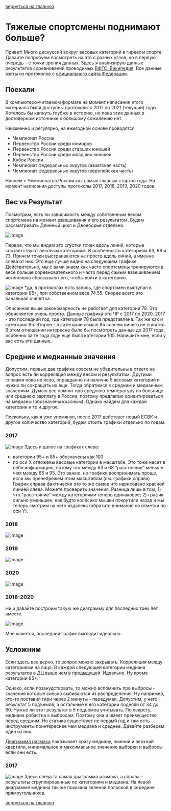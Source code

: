[вернуться на главную](https://alekseidudchenko.github.io/giristat/)
# Тяжелые спортсмены поднимают больше?

Привет! Много дискуссий вокруг весовых категорий в гиревом спорте. Давайте попробуем посмотреть на это с разных углов, но в первую очередь - с точки зрения данных.
Здесь я анализирую данные результатов соревнований проводимых [ВФГС, Википедия](https://ru.wikipedia.org/wiki/%D0%92%D1%81%D0%B5%D1%80%D0%BE%D1%81%D1%81%D0%B8%D0%B9%D1%81%D0%BA%D0%B0%D1%8F_%D1%84%D0%B5%D0%B4%D0%B5%D1%80%D0%B0%D1%86%D0%B8%D1%8F_%D0%B3%D0%B8%D1%80%D0%B5%D0%B2%D0%BE%D0%B3%D0%BE_%D1%81%D0%BF%D0%BE%D1%80%D1%82%D0%B0 "Всероссийская федерация гиревого спорта"). Все данные взяты из протоколов с [официального сайта Федерации](https://vfgs.ru/docs/protokoly/ "vfgs.ru Протоколы соревнований").

## Поехали
В компьютеро-читаемом формате на момент написания этого материала были доступны протоколы с 2017 по 2021 (текущий) годы. Хотелось бы капнуть глубже в историю, но пока этих данных в достоверном источнике к большому сожалению нет.

Неизменно и регулярно, на ежегодной основе проводятся 
- Чемпионат России
- Первенство России среди юниоров
- Первенство России среди старших юношей
- Первенство России среди младших юношей
- Кубок России
- Чемпионат федеральных округов (азиатская часть)
- Чемпионат федеральных округов (европейская часть)

Начнем с Чемпионатов России как самых главных стартов года. 
На момент написания доступы протоколы 2017, 2018, 2019, 2020 годов.

## Вес vs Результат
Посмотрим, есть ли зависимость между собственным весом спортсмена на момент взвешивания и его результатом. Будем рассматривать Длинный цикл и Двоеборье отдельно.


![image](../images/wright_vs_result_RC17-20.png)

Первое, что мы видим это сгустки точек вдоль линий, которые соответствуют весовым категориям. В особенности категориям 63, 68 и 73. Причем точки выстраиваются не просто вдоль линий, а именно слева от них. Это еще лучше видно на следующем графике. Действительно, мы с вами знаем как часто спортсмены тренируются в весе больше соревновательного и часто перед самым взвешиванием  интенсивно сбрасывают его, чтобы войти в категорию. 

![image](../images/wright_vs_result_perCategory_RC17-20.png)
  *да, в протоколах есть запись, где спортсмен выступал в категории 85+, при собственном весе 74.55. Скорее всего это банальная очепятка. 

Описанная выше закономерность не работает для категории 78. Это объясняется очень просто. Данные графика это ЧР с 2017 по 2020. 2017 - это последний год, где категория 78 была представлена. Так же как и категория 95. 
Второе - в категории свыше 85 совсем ничего не понятно. В этом отношении интересно было бы посмотреть данные до 2017 года, особенно за те года годе еще была категории 105. Напишите мне, если у вас есть эти данные.


## Средние и медианные значения

Допустим, первые два графика совсем не убедительны в ответе на вопрос есть ли корреляция между весом и результатом. Другими словами пока не ясно, оправданно ли наличие 5 весовых категорий и нужно ли сокращать их еще.
Тогда обратимся к средним и медианным значениям. Думаю все помнят про среднюю температуру по больнице или среднюю зарплату в России, поэтому предлагаю ориентироваться на медианы (обозначены красным). Однако найдем для каждой категории и то и другое.  

Поскольку, как я уже упомянул, после 2017 действует новый ЕСВК и другое количество категорий, будем стоить графики отдельно по годам.

### 2017
![image](../images/Median_and_mean_CR_2017.png)
Здесь и далее на графиках слева:
 * категории 95+ и 85+ обозначены как 100 
 * по оси Х отложены весовые категории в масштабе. Это тоже несет в себе информацию, потому что между 63 и 68 "расстояние" меньше чем между 85 и 95. Это важно, но графики воспринимать проще, если мы пренебрежем этим масштабом (см. графики справа)
График справа фактически это то же самое что нарисовано красной линией слева. Можете проверить значения. Разница лишь в том, 1) что "расстояние" между категориями теперь одинаковое; 2) график сильно уменьшен, как будто колёсико мышки покрутили назад и мы теперь смотрим на него издалека (обратите внимание на отметки по оси Y).  

### 2018
![image](../images/Median_and_mean_CR_2018.png)

### 2019
![image](../images/Median_and_mean_CR_2019.png)

### 2020 
![image](../images/Median_and_mean_CR_2020.png)

### 2018-2020
Ни и давайте построим такую же диаграмму для последних трех лет вместе.

![image](../images/Median_and_mean_CR_2018-20.png)

Мне кажется, последний график выглядит идеально.

## Усложним 
Если здесь все верно, то вопрос можно закрывать. Корреляция между категориями на лицо. В каждой следующей категории медиана результатов в ДЦ выше чем в предыдущей. Идеально. Ну кроме категории 85+.

Однако, если позанудствовать, то можно вспомнить про выбросы - значения которые сильно выбиваются из распределения. Ну например, кто-то поставил гири через 2 минуты - передумал. Допустим, у него результат 5 подъемов, а остальные в его категории подняли от 34 до 60. Нужно ли этот результат в 5 подъемов учитывать. 
По секрету, медиана робастна к выбросам. Поэтому она и имеет преимущество перед средним. Но статика существует не первый год и там есть инструменты поинтереснее чем медиана и среднее. Давайте разберем один из них. 

[Диаграмма размаха](https://ru.wikipedia.org/wiki/%D0%AF%D1%89%D0%B8%D0%BA_%D1%81_%D1%83%D1%81%D0%B0%D0%BC%D0%B8 "wiki") показывает сразу медиану, нижний и верхний квартили, минимальное и максимальное значение выборки и выбросы если они есть. 

### 2017
![image](../images/boxplot_and_distr_LC_RC2017.png)
Здесь слева та самая диаграмма размаха, а справа - результаты сгруппированные по категориям и медиана. На левой диаграмме медиана так же показана зеленой полоской в середине прямоугольников.


[вернуться на главную](index.md)